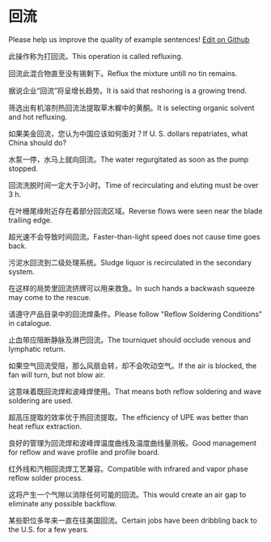 # 回流

Please help us improve the quality of example sentences! [Edit on Github](https://github.com/jiyushe/jiyu-example-sentence-source/blob/main/chinese/huiliu.md)

<p><span class="chinese">此操作称为打回流。</span><span class="english">This operation is called refluxing.</span></p>

<p><span class="chinese">回流此混合物直至没有锡剩下。</span><span class="english">Reflux the mixture untill no tin remains.</span></p>

<p><span class="chinese">据说企业“回流”将呈增长趋势。</span><span class="english">It is said that reshoring is a growing trend.</span></p>

<p><span class="chinese">筛选出有机溶剂热回流法提取草木樨中的黄酮。</span><span class="english">It is selecting organic solvent and hot refluxing.</span></p>

<p><span class="chinese">如果美金回流，您认为中国应该如何面对？</span><span class="english">If U. S. dollars repatriates, what China should do?</span></p>

<p><span class="chinese">水泵一停，水马上就向回流。</span><span class="english">The water regurgitated as soon as the pump stopped.</span></p>

<p><span class="chinese">回流洗脱时间一定大于3小时。</span><span class="english">Time of recirculating and eluting must be over 3 h.</span></p>

<p><span class="chinese">在叶栅尾缘附近存在着部分回流区域。</span><span class="english">Reverse flows were seen near the blade trailing edge.</span></p>

<p><span class="chinese">超光速不会导致时间回流。</span><span class="english">Faster-than-light speed does not cause time goes back.</span></p>

<p><span class="chinese">污泥水回流到二级处理系统。</span><span class="english">Sludge liquor is recirculated in the secondary system.</span></p>

<p><span class="chinese">在这样的局势里回流挤牌可以用来救急。</span><span class="english">In such hands a backwash squeeze may come to the rescue.</span></p>

<p><span class="chinese">请遵守产品目录中的回流焊条件。</span><span class="english">Please follow "Reflow Soldering Conditions" in catalogue.</span></p>

<p><span class="chinese">止血带应阻断静脉及淋巴回流。</span><span class="english">The tourniquet should occlude venous and lymphatic return.</span></p>

<p><span class="chinese">如果空气回流受阻，那么风扇会转，却不会吹动空气。</span><span class="english">If the air is blocked, the fan will turn, but not blow air.</span></p>

<p><span class="chinese">这意味着既回流焊和波峰焊使用。</span><span class="english">That means both reflow soldering and wave soldering are used.</span></p>

<p><span class="chinese">超高压提取的效率优于热回流提取。</span><span class="english">The efficiency of UPE was better than heat reflux extraction.</span></p>

<p><span class="chinese">良好的管理为回流焊和波峰焊温度曲线及温度曲线量测板。</span><span class="english">Good management for reflow and wave profile and profile board.</span></p>

<p><span class="chinese">红外线和汽相回流焊工艺兼容。</span><span class="english">Compatible with infrared and vapor phase reflow solder process.</span></p>

<p><span class="chinese">这将产生一个气隙以消除任何可能的回流。</span><span class="english">This would create an air gap to eliminate any possible backflow.</span></p>

<p><span class="chinese">某些职位多年来一直在往美国回流。</span><span class="english">Certain jobs have been dribbling back to the U.S. for a few years.</span></p>

